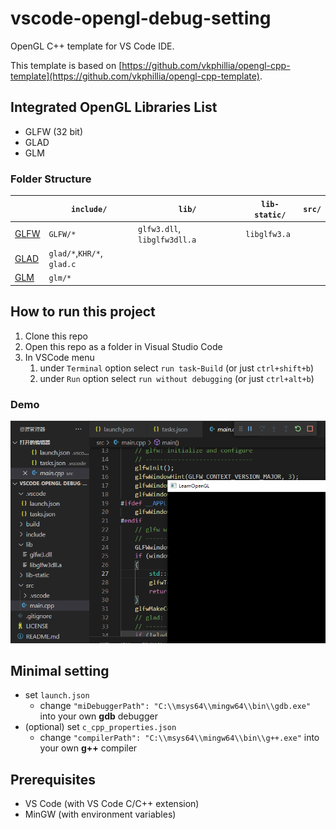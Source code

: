# vscode-opengl-debug-setting
OpenGL C++ template for VS Code IDE.

This template is based on [https://github.com/vkphillia/opengl-cpp-template](https://github.com/vkphillia/opengl-cpp-template).

## Integrated OpenGL Libraries List

- GLFW (32 bit)
- GLAD
- GLM

### Folder Structure


|                                           | `include/`                 | `lib/`                       | `lib-static/` | `src/` |
| ----------------------------------------- | -------------------------- | ---------------------------- | ------------- | ------ |
| [GLFW](http://www.glfw.org/download.html) | `GLFW/*`                   | `glfw3.dll`, `libglfw3dll.a` | `libglfw3.a`  |        |
| [GLAD](https://glad.dav1d.de/)            | `glad/*`,`KHR/*`, `glad.c` |                              |               |        |
| [GLM](https://github.com/g-truc/glm)      | `glm/*`                    |                              |               |        |

## How to run this project

1.  Clone this repo
2.  Open this repo as a folder in Visual Studio Code
3.  In VSCode menu
    1.  under `Terminal` option select `run task`-`Build` (or just `ctrl+shift+b`)
    2.  under `Run` option select `run without debugging` (or just `ctrl+alt+b`)

### Demo

![Demo](demo.png)

## Minimal setting

- set `launch.json`
  - change `"miDebuggerPath": "C:\\msys64\\mingw64\\bin\\gdb.exe"` into  your own **gdb** debugger
- (optional) set `c_cpp_properties.json`
  - change `"compilerPath": "C:\\msys64\\mingw64\\bin\\g++.exe"` into your own **g++** compiler

## Prerequisites

- VS Code (with VS Code C/C++ extension)
- MinGW (with environment variables)
